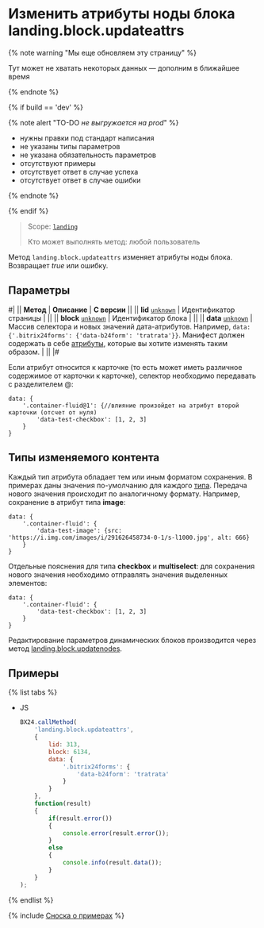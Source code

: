# Изменить атрибуты ноды блока landing.block.updateattrs

{% note warning "Мы еще обновляем эту страницу" %}

Тут может не хватать некоторых данных — дополним в ближайшее время

{% endnote %}

{% if build == 'dev' %}

{% note alert "TO-DO _не выгружается на prod_" %}

- нужны правки под стандарт написания
- не указаны типы параметров
- не указана обязательность параметров
- отсутствуют примеры
- отсутствует ответ в случае успеха
- отсутствует ответ в случае ошибки

{% endnote %}

{% endif %}

> Scope: [`landing`](../../../scopes/permissions.md)
>
> Кто может выполнять метод: любой пользователь

Метод `landing.block.updateattrs` изменяет атрибуты ноды блока. Возвращает _true_ или ошибку.

## Параметры

#|
|| **Метод** | **Описание** | **С версии** ||
|| **lid**
[`unknown`](../../../data-types.md) | Идентификатор страницы | ||
|| **block**
[`unknown`](../../../data-types.md) | Идентификатор блока | ||
|| **data**
[`unknown`](../../../data-types.md) | Массив селектора и новых значений дата-атрибутов.
Например, `data: {'.bitrix24forms': {'data-b24form': 'tratrata'}}`.
Манифест должен содержать в себе [атрибуты](../manifest.md#ключ-attrs), которые вы хотите изменять таким образом. | ||
|#

Если атрибут относится к карточке (то есть может иметь различное содержимое от карточки к карточке), селектор необходимо передавать с разделителем @:

```http
data: {
    '.container-fluid@1': {//влияние произойдет на атрибут второй карточки (отсчет от нуля)
        'data-test-checkbox': [1, 2, 3]
    }
}
```

## Типы изменяемого контента

Каждый тип атрибута обладает тем или иным форматом сохранения. В примерах даны значения по-умолчанию для каждого [типа](../attributes.md#типы-атрибутов). Передача нового значения происходит по аналогичному формату. Например, сохранение в атрибут типа **image**:

```http
data: {
    '.container-fluid': {
        'data-test-image': {src: 'https://i.img.com/images/i/291626458734-0-1/s-l1000.jpg', alt: 666}
    }
}
```

Отдельные пояснения для типа **checkbox** и **multiselect**: для сохранения нового значения необходимо отправлять значения выделенных элементов:

```http
data: {
    '.container-fluid': {
        'data-test-checkbox': [1, 2, 3]
    }
}
```

Редактирование параметров динамических блоков производится через метод [landing.block.updatenodes](./landing-block-update-nodes.md).

## Примеры

{% list tabs %}

- JS

    ```js
    BX24.callMethod(
        'landing.block.updateattrs',
        {
            lid: 313,
            block: 6134,
            data: {
                '.bitrix24forms': {
                    'data-b24form': 'tratrata'
                }
            }
        },
        function(result)
        {
            if(result.error())
            {
                console.error(result.error());
            }
            else
            {
                console.info(result.data());
            }
        }
    );
    ```

{% endlist %}

{% include [Сноска о примерах](../../../../_includes/examples.md) %}

